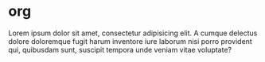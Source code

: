 # org

Lorem ipsum dolor sit amet, consectetur adipisicing elit. A cumque delectus dolore doloremque fugit harum inventore iure laborum nisi porro provident qui, quibusdam sunt, suscipit tempora unde veniam vitae voluptate?
